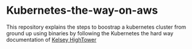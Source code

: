 # Kubernetes-the-way-on-aws
This repository explains the steps to boostrap a kubernetes cluster from ground up using binaries by following the Kubernetes the hard way documentation of [Kelsey HighTower](https://github.com/kelseyhightower/kubernetes-the-hard-way)
